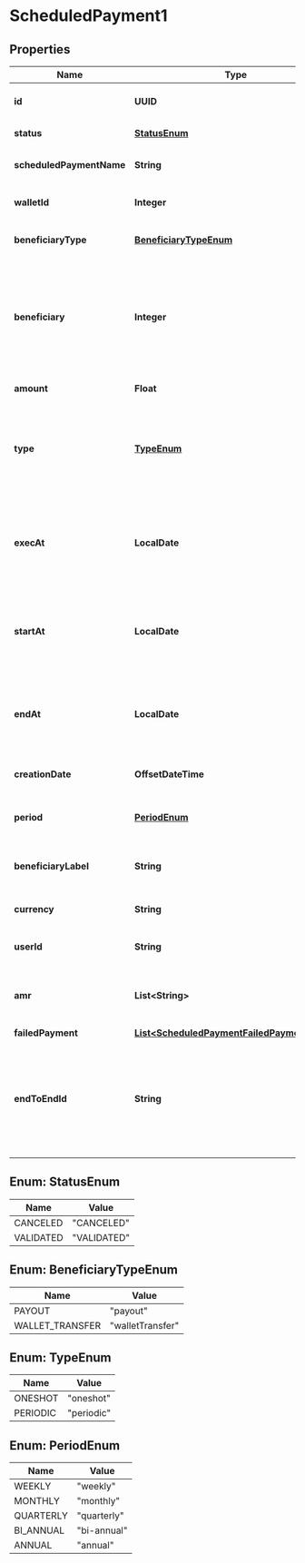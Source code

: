 

# ScheduledPayment1


## Properties

| Name | Type | Description | Notes |
|------------ | ------------- | ------------- | -------------|
|**id** | **UUID** | The unique identifier of the Scheduled Payment order. |  [optional] |
|**status** | [**StatusEnum**](#StatusEnum) | The status of the Scheduled Payment. |  [optional] |
|**scheduledPaymentName** | **String** | The label describing the goal of the Scheduled Payment. |  [optional] |
|**walletId** | **Integer** | The unique identifier of the Wallet to be debited. |  [optional] |
|**beneficiaryType** | [**BeneficiaryTypeEnum**](#BeneficiaryTypeEnum) | The type of beneficiary for the operation.  |  [optional] |
|**beneficiary** | **Integer** | The unique identifier of the beneficiary of the Scheduled Payment, which can be either &#x60;beneficiaryId&#x60; for Payouts or &#x60;beneficiaryWalletId&#x60; for Wallet-to-Wallet transfers.  |  [optional] |
|**amount** | **Float** | The amount of the Scheduled Payment. |  [optional] |
|**type** | [**TypeEnum**](#TypeEnum) | The type of Scheduled Payment, which can be:  * &#x60;oneshot&#x60; – The payment will occur only once. * &#x60;periodic&#x60; – The payment will occur periodically over a defined timeframe.  |  [optional] |
|**execAt** | **LocalDate** | The date on which the a &#x60;oneshot&#x60; Scheduled Payment is to be executed. This date must be set at least one day in the future. Format: &#x60;YYYY-MM-DD&#x60;.  |  [optional] |
|**startAt** | **LocalDate** | The date from which a &#x60;periodic&#x60; Scheduled Payment execution starts. This date must be set at least one day in the future. Format: &#x60;YYYY-MM-DD&#x60;.  |  [optional] |
|**endAt** | **LocalDate** | The date on which a &#x60;periodic&#x60; Scheduled Payment ends. This date must be set after the &#x60;startAt&#x60; date. Format: &#x60;YYYY-MM-DD&#x60;.  |  [optional] |
|**creationDate** | **OffsetDateTime** | The date and time at which the Scheduled Payment was created. |  [optional] |
|**period** | [**PeriodEnum**](#PeriodEnum) | The frequency at which a &#x60;periodic&#x60; Scheduled Payment is to occur.  |  [optional] |
|**beneficiaryLabel** | **String** | The label that will be displayed for the Scheduled Payments, regardless of the type. |  [optional] |
|**currency** | **String** | The currency of the Scheduled Payments. Can only be &#x60;EUR&#x60;.  |  [optional] |
|**userId** | **String** | The unique identifier of the User owning the Wallet to debit. |  [optional] |
|**amr** | **List&lt;String&gt;** | The type of SCA for per-operation SCA (e.g., &#x60;CLOUD_PIN&#x60;, &#x60;HYBRID_PIN&#x60;, &#x60;DEVICE_BIOMETRIC&#x60;).  |  [optional] |
|**failedPayment** | [**List&lt;ScheduledPaymentFailedPaymentInner&gt;**](ScheduledPaymentFailedPaymentInner.md) |  |  [optional] |
|**endToEndId** | **String** | The end-to-end identifier, for Payouts only.     Allowed characters: alphanumeric and &#x60;/&#x60; &#x60;-&#x60; &#x60;?&#x60; &#x60;:&#x60; &#x60;(&#x60; &#x60;)&#x60; &#x60;.&#x60; &#x60;,&#x60; &#x60;+&#x60; &#x60; &#x60; (space).   Musn&#39;t start nor end with &#x60;/&#x60;, and musn&#39;t contain &#x60;//&#x60;.  |  [optional] |



## Enum: StatusEnum

| Name | Value |
|---- | -----|
| CANCELED | &quot;CANCELED&quot; |
| VALIDATED | &quot;VALIDATED&quot; |



## Enum: BeneficiaryTypeEnum

| Name | Value |
|---- | -----|
| PAYOUT | &quot;payout&quot; |
| WALLET_TRANSFER | &quot;walletTransfer&quot; |



## Enum: TypeEnum

| Name | Value |
|---- | -----|
| ONESHOT | &quot;oneshot&quot; |
| PERIODIC | &quot;periodic&quot; |



## Enum: PeriodEnum

| Name | Value |
|---- | -----|
| WEEKLY | &quot;weekly&quot; |
| MONTHLY | &quot;monthly&quot; |
| QUARTERLY | &quot;quarterly&quot; |
| BI_ANNUAL | &quot;bi-annual&quot; |
| ANNUAL | &quot;annual&quot; |



